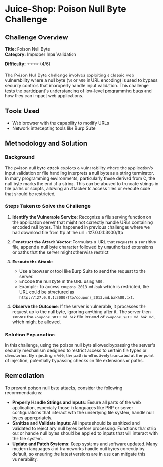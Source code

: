 # Juice-Shop: Poison Null Byte Challenge

## Challenge Overview

**Title:** Poison Null Byte\
**Category:** Improper Inpu Validation

**Difficulty:** ⭐⭐⭐⭐ (4/6)

The Poison Null Byte challenge involves exploiting a classic web vulnerability where a null byte (`\0` or `%00` in URL encoding) is used to bypass security controls that improperly handle input validation. This challenge tests the participant's understanding of low-level programming bugs and how they can impact web applications.

## Tools Used

- Web browser with the capability to modify URLs
- Network intercepting tools like Burp Suite

## Methodology and Solution

### Background

The poison null byte attack exploits a vulnerability where the application’s input validation or file handling interprets a null byte as a string terminator. In many programming environments, particularly those derived from C, the null byte marks the end of a string. This can be abused to truncate strings in file paths or scripts, allowing an attacker to access files or execute code that should be restricted.

### Steps Taken to Solve the Challenge

1. **Identify the Vulnerable Service**: Recognize a file serving function on the application server that might not correctly handle URLs containing encoded null bytes. This happened in previous challenges where we had download file from ftp at the url : 127.0.0.1:3000/ftp

2. **Construct the Attack Vector**: Formulate a URL that requests a sensitive file, append a null byte character followed by unauthorized extensions or paths that the server might otherwise restrict.

3. **Execute the Attack**:
   - Use a browser or tool like Burp Suite to send the request to the server.
   - Encode the null byte in the URL using `%00`.
   - Example: To access `coupons_2013.md.bak` which is restricted, the URL could be structured as `http://127.0.0.1:3000/ftp/coupons_2013.md.bak%00.txt`.

4. **Observe the Outcome**: If the server is vulnerable, it processes the request up to the null byte, ignoring anything after it. The server then serves the `coupons_2013.md.bak` file instead of `coupons_2013.md.bak.md`, which might be allowed.

### Solution Explanation

In this challenge, using the poison null byte allowed bypassing the server's security mechanism designed to restrict access to certain file types or directories. By injecting a `%00`, the path is effectively truncated at the point of injection, potentially bypassing checks on file extensions or paths.

## Remediation

To prevent poison null byte attacks, consider the following recommendations:

- **Properly Handle Strings and Inputs**: Ensure all parts of the web application, especially those in languages like PHP or server configurations that interact with the underlying file system, handle null bytes appropriately.
- **Sanitize and Validate Inputs**: All inputs should be sanitized and validated to reject any null bytes before processing. Functions that strip out or handle null bytes should be applied to inputs that will interact with the file system.
- **Update and Patch Systems**: Keep systems and software updated. Many modern languages and frameworks handle null bytes correctly by default, so ensuring the latest versions are in use can mitigate this vulnerability.
